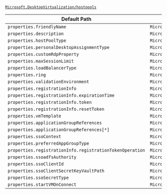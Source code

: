 [`Microsoft.DesktopVirtualization/hostpools`](https://docs.microsoft.com/en-us/azure/templates/microsoft.desktopvirtualization/hostpools)

| Default Path | Alias |
|---|---|
| `properties.friendlyName` | `Microsoft.DesktopVirtualization/hostPools/friendlyName` |
| `properties.description` | `Microsoft.DesktopVirtualization/hostPools/description` |
| `properties.hostPoolType` | `Microsoft.DesktopVirtualization/hostPools/hostPoolType` |
| `properties.personalDesktopAssignmentType` | `Microsoft.DesktopVirtualization/hostPools/personalDesktopAssignmentType` |
| `properties.customRdpProperty` | `Microsoft.DesktopVirtualization/hostPools/customRdpProperty` |
| `properties.maxSessionLimit` | `Microsoft.DesktopVirtualization/hostPools/maxSessionLimit` |
| `properties.loadBalancerType` | `Microsoft.DesktopVirtualization/hostPools/loadBalancerType` |
| `properties.ring` | `Microsoft.DesktopVirtualization/hostPools/ring` |
| `properties.validationEnvironment` | `Microsoft.DesktopVirtualization/hostPools/validationEnvironment` |
| `properties.registrationInfo` | `Microsoft.DesktopVirtualization/hostPools/registrationInfo` |
| `properties.registrationInfo.expirationTime` | `Microsoft.DesktopVirtualization/hostPools/registrationInfo.expirationTime` |
| `properties.registrationInfo.token` | `Microsoft.DesktopVirtualization/hostPools/registrationInfo.token` |
| `properties.registrationInfo.resetToken` | `Microsoft.DesktopVirtualization/hostPools/registrationInfo.resetToken` |
| `properties.vmTemplate` | `Microsoft.DesktopVirtualization/hostPools/vmTemplate` |
| `properties.applicationGroupReferences` | `Microsoft.DesktopVirtualization/hostPools/applicationGroupReferences` |
| `properties.applicationGroupReferences[*]` | `Microsoft.DesktopVirtualization/hostPools/applicationGroupReferences[*]` |
| `properties.ssoContext` | `Microsoft.DesktopVirtualization/hostPools/ssoContext` |
| `properties.preferredAppGroupType` | `Microsoft.DesktopVirtualization/hostPools/preferredAppGroupType` |
| `properties.registrationInfo.registrationTokenOperation` | `Microsoft.DesktopVirtualization/hostPools/registrationInfo.registrationTokenOperation` |
| `properties.ssoadfsAuthority` | `Microsoft.DesktopVirtualization/hostPools/ssoadfsAuthority` |
| `properties.ssoClientId` | `Microsoft.DesktopVirtualization/hostPools/ssoClientId` |
| `properties.ssoClientSecretKeyVaultPath` | `Microsoft.DesktopVirtualization/hostPools/ssoClientSecretKeyVaultPath` |
| `properties.ssoSecretType` | `Microsoft.DesktopVirtualization/hostPools/ssoSecretType` |
| `properties.startVMOnConnect` | `Microsoft.DesktopVirtualization/hostPools/startVMOnConnect` |

